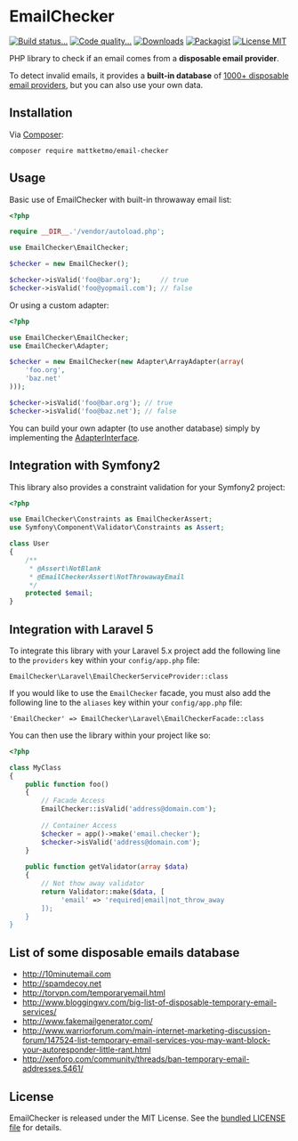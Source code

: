 # EmailChecker

[![Build status...](https://img.shields.io/travis/MattKetmo/EmailChecker.svg)](http://travis-ci.org/MattKetmo/EmailChecker)
[![Code quality...](https://img.shields.io/scrutinizer/g/MattKetmo/EmailChecker.svg)](https://scrutinizer-ci.com/g/MattKetmo/EmailChecker/)
[![Downloads](https://img.shields.io/packagist/dt/mattketmo/email-checker.svg)](https://packagist.org/packages/mattketmo/email-checker)
[![Packagist](http://img.shields.io/packagist/v/mattketmo/email-checker.svg)](https://packagist.org/packages/mattketmo/email-checker)
[![License MIT](http://img.shields.io/badge/license-MIT-blue.svg)](https://github.com/MattKetmo/EmailChecker/blob/master/LICENSE)

PHP library to check if an email comes from a **disposable email provider**.

To detect invalid emails, it provides a **built-in database** of
[1000+ disposable email providers](res/throwaway_domains.txt),
but you can also use your own data.

## Installation

Via [Composer](http://getcomposer.org/):

```
composer require mattketmo/email-checker
```

## Usage

Basic use of EmailChecker with built-in throwaway email list:

```php
<?php

require __DIR__.'/vendor/autoload.php';

use EmailChecker\EmailChecker;

$checker = new EmailChecker();

$checker->isValid('foo@bar.org');     // true
$checker->isValid('foo@yopmail.com'); // false
```

Or using a custom adapter:

```php
<?php

use EmailChecker\EmailChecker;
use EmailChecker\Adapter;

$checker = new EmailChecker(new Adapter\ArrayAdapter(array(
    'foo.org',
    'baz.net'
)));

$checker->isValid('foo@bar.org'); // true
$checker->isValid('foo@baz.net'); // false
```

You can build your own adapter (to use another database) simply by implementing
the [AdapterInterface](src/EmailChecker/Adapter/AdapterInterface.php).

## Integration with Symfony2

This library also provides a constraint validation for your Symfony2 project:

```php
<?php

use EmailChecker\Constraints as EmailCheckerAssert;
use Symfony\Component\Validator\Constraints as Assert;

class User
{
    /**
     * @Assert\NotBlank
     * @EmailCheckerAssert\NotThrowawayEmail
     */
    protected $email;
}
```

## Integration with Laravel 5

To integrate this library with your Laravel 5.x project add the following line to the `providers` key within your `config/app.php` file:

    EmailChecker\Laravel\EmailCheckerServiceProvider::class
    
If you would like to use the `EmailChecker` facade, you must also add the following line to the `aliases` key within your `config/app.php` file:

    'EmailChecker' => EmailChecker\Laravel\EmailCheckerFacade::class
    
You can then use the library within your project like so: 

```php
<?php

class MyClass
{
	public function foo()
	{
        // Facade Access
        EmailChecker::isValid('address@domain.com');
    
        // Container Access
        $checker = app()->make('email.checker');
        $checker->isValid('address@domain.com');
    }
    
    public function getValidator(array $data)
    {
        // Not thow away validator
        return Validator::make($data, [
    	     'email' => 'required|email|not_throw_away
    	]);
    }
}
```
## List of some disposable emails database

- http://10minutemail.com
- http://spamdecoy.net
- http://torvpn.com/temporaryemail.html
- http://www.bloggingwv.com/big-list-of-disposable-temporary-email-services/
- http://www.fakemailgenerator.com/
- http://www.warriorforum.com/main-internet-marketing-discussion-forum/147524-list-temporary-email-services-you-may-want-block-your-autoresponder-little-rant.html
- http://xenforo.com/community/threads/ban-temporary-email-addresses.5461/

## License

EmailChecker is released under the MIT License.
See the [bundled LICENSE file](LICENSE) for details.
